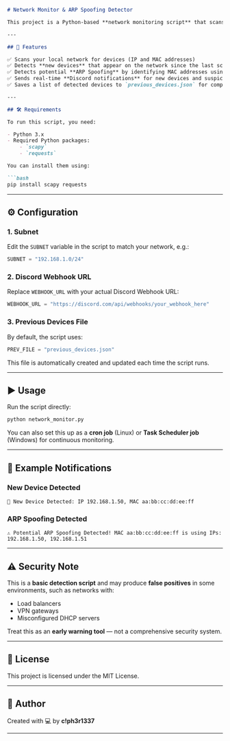
```markdown
# Network Monitor & ARP Spoofing Detector

This project is a Python-based **network monitoring script** that scans your local network for connected devices, detects new devices, and checks for potential **ARP spoofing attacks**. It also sends notifications to a configured **Discord Webhook** if any new devices are detected or suspicious activity is found.

---

## 🚀 Features

✅ Scans your local network for devices (IP and MAC addresses)  
✅ Detects **new devices** that appear on the network since the last scan  
✅ Detects potential **ARP Spoofing** by identifying MAC addresses using **multiple IPs**  
✅ Sends real-time **Discord notifications** for new devices and suspicious activity  
✅ Saves a list of detected devices to `previous_devices.json` for comparison in future scans  

---

## 🛠️ Requirements

To run this script, you need:

- Python 3.x
- Required Python packages:
    - `scapy`
    - `requests`

You can install them using:

```bash
pip install scapy requests
```

---

## ⚙️ Configuration

### 1. Subnet
Edit the `SUBNET` variable in the script to match your network, e.g.:
```python
SUBNET = "192.168.1.0/24"
```

### 2. Discord Webhook URL
Replace `WEBHOOK_URL` with your actual Discord Webhook URL:
```python
WEBHOOK_URL = "https://discord.com/api/webhooks/your_webhook_here"
```

### 3. Previous Devices File
By default, the script uses:
```python
PREV_FILE = "previous_devices.json"
```
This file is automatically created and updated each time the script runs.

---

## ▶️ Usage

Run the script directly:

```bash
python network_monitor.py
```

You can also set this up as a **cron job** (Linux) or **Task Scheduler job** (Windows) for continuous monitoring.

---

## 🔔 Example Notifications

### New Device Detected
```
🔔 New Device Detected: IP 192.168.1.50, MAC aa:bb:cc:dd:ee:ff
```

### ARP Spoofing Detected
```
⚠️ Potential ARP Spoofing Detected! MAC aa:bb:cc:dd:ee:ff is using IPs: 192.168.1.50, 192.168.1.51
```

---

## ⚠️ Security Note

This is a **basic detection script** and may produce **false positives** in some environments, such as networks with:

- Load balancers
- VPN gateways
- Misconfigured DHCP servers

Treat this as an **early warning tool** — not a comprehensive security system.

---

## 📄 License

This project is licensed under the MIT License.

---

## 👤 Author

Created with 💻 by **c!ph3r1337**

---

